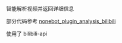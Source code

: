 智能解析视频并返回详细信息

部分代码参考 [nonebot_plugin_analysis_bilibili](https://github.com/mengshouer/nonebot_plugin_analysis_bilibili)

使用了 bilibili-api 








